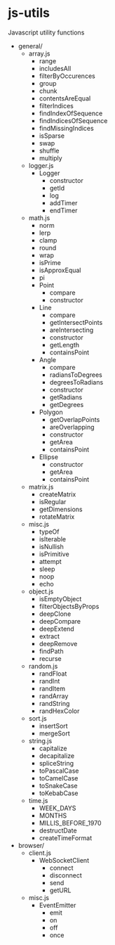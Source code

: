 # js-utils
Javascript utility functions


- general/
	- array.js
		- range
		- includesAll
		- filterByOccurences
		- group
		- chunk
		- contentsAreEqual
		- filterIndices
		- findIndexOfSequence
		- findIndicesOfSequence
		- findMissingIndices
		- isSparse
		- swap
		- shuffle
		- multiply
	- logger.js
		- Logger
			- constructor
			- getId
			- log
			- addTimer
			- endTimer
	- math.js
		- norm
		- lerp
		- clamp
		- round
		- wrap
		- isPrime
		- isApproxEqual
		- pi
		- Point
			- compare
			- constructor
		- Line
			- compare
			- getIntersectPoints
			- areIntersecting
			- constructor
			- getLength
			- containsPoint
		- Angle
			- compare
			- radiansToDegrees
			- degreesToRadians
			- constructor
			- getRadians
			- getDegrees
		- Polygon
			- getOverlapPoints
			- areOverlapping
			- constructor
			- getArea
			- containsPoint
		- Ellipse
			- constructor
			- getArea
			- containsPoint
	- matrix.js
		- createMatrix
		- isRegular
		- getDimensions
		- rotateMatrix
	- misc.js
		- typeOf
		- isIterable
		- isNullish
		- isPrimitive
		- attempt
		- sleep
		- noop
		- echo
	- object.js
		- isEmptyObject
		- filterObjectsByProps
		- deepClone
		- deepCompare
		- deepExtend
		- extract
		- deepRemove
		- findPath
		- recurse
	- random.js
		- randFloat
		- randInt
		- randItem
		- randArray
		- randString
		- randHexColor
	- sort.js
		- insertSort
		- mergeSort
	- string.js
		- capitalize
		- decapitalize
		- spliceString
		- toPascalCase
		- toCamelCase
		- toSnakeCase
		- toKebabCase
	- time.js
		- WEEK_DAYS
		- MONTHS
		- MILLIS_BEFORE_1970
		- destructDate
		- createTimeFormat
- browser/
	- client.js
		- WebSocketClient
			- connect
			- disconnect
			- send
			- getURL
	- misc.js
		- EventEmitter
			- emit
			- on
			- off
			- once

